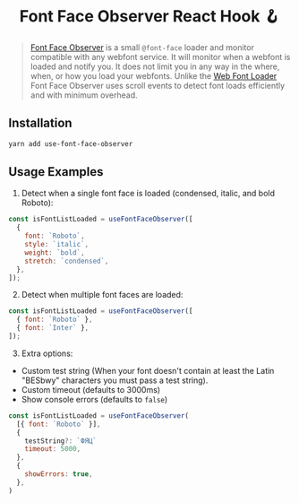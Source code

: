 <h1 align="center">Font Face Observer React Hook 🪝</h1>

> [Font Face Observer](https://github.com/bramstein/fontfaceobserver) is a small
> `@font-face` loader and monitor compatible with any webfont service. It will
> monitor when a webfont is loaded and notify you. It does not limit you in any
> way in the where, when, or how you load your webfonts. Unlike the
> [Web Font Loader](https://github.com/typekit/webfontloader) Font Face Observer
> uses scroll events to detect font loads efficiently and with minimum overhead.

## Installation

```sh
yarn add use-font-face-observer
```

## Usage Examples

1. Detect when a single font face is loaded (condensed, italic, and bold
   Roboto):

```js
const isFontListLoaded = useFontFaceObserver([
  {
    font: `Roboto`,
    style: `italic`,
    weight: `bold`,
    stretch: `condensed`,
  },
]);
```

2. Detect when multiple font faces are loaded:

```js
const isFontListLoaded = useFontFaceObserver([
  { font: `Roboto` },
  { font: `Inter` },
]);
```

3. Extra options:

- Custom test string (When your font doesn't contain at least the Latin "BESbwy" characters you must
  pass a test string).
- Custom timeout (defaults to 3000ms)
- Show console errors (defaults to `false`)

```js
const isFontListLoaded = useFontFaceObserver(
  [{ font: `Roboto` }],
  {
    testString?: `ФЯЦ`
    timeout: 5000,
  },
  {
    showErrors: true,
  },
)
```
